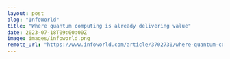 ```yaml
---
layout: post
blog: "InfoWorld"
title: "Where quantum computing is already delivering value"
date: 2023-07-18T09:00:00Z
image: images/infoworld.png
remote_url: "https://www.infoworld.com/article/3702730/where-quantum-computing-is-already-delivering-value.html#tk.rss_applicationdevelopment"
---
```

